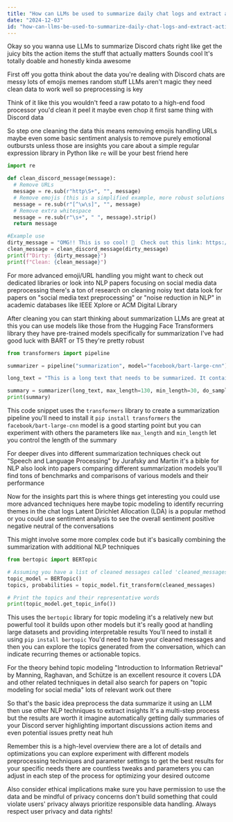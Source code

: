 ```yaml
---
title: "How can LLMs be used to summarize daily chat logs and extract actionable insights from Discord channels?"
date: "2024-12-03"
id: "how-can-llms-be-used-to-summarize-daily-chat-logs-and-extract-actionable-insights-from-discord-channels"
---
```


Okay so you wanna use LLMs to summarize Discord chats right  like get the juicy bits the action items the stuff that actually matters  Sounds cool  It's totally doable and honestly kinda awesome

First off  you gotta think about the data you're dealing with Discord chats are messy  lots of emojis memes random stuff  LLMs aren't magic they need clean data to work well  so preprocessing is key

Think of it like this  you wouldn't feed a raw potato to a high-end food processor  you'd clean it peel it maybe even chop it first  same thing with Discord data

So step one  cleaning the data  this means removing emojis  handling URLs  maybe even some basic sentiment analysis to remove purely emotional outbursts unless those are insights you care about  a simple regular expression library in Python  like `re` will be your best friend here

```python
import re

def clean_discord_message(message):
  # Remove URLs
  message = re.sub(r"http\S+", "", message)
  # Remove emojis (this is a simplified example, more robust solutions exist)
  message = re.sub(r"[^\w\s]", "", message)
  # Remove extra whitespace
  message = re.sub(r"\s+", " ", message).strip()
  return message

#Example use
dirty_message = "OMG!! This is so cool! 🤩  Check out this link: https://example.com  lol 😂"
clean_message = clean_discord_message(dirty_message)
print(f"Dirty: {dirty_message}")
print(f"Clean: {clean_message}")

```


For more advanced emoji/URL handling you might want to check out dedicated libraries or look into NLP papers focusing on social media data preprocessing  there's a ton of research on cleaning noisy text data  look for papers on "social media text preprocessing" or "noise reduction in NLP" in academic databases like IEEE Xplore or ACM Digital Library

After cleaning  you can start thinking about summarization  LLMs are great at this  you can use models like those from the Hugging Face Transformers library  they have pre-trained models specifically for summarization  I've had good luck with BART or T5  they're pretty robust

```python
from transformers import pipeline

summarizer = pipeline("summarization", model="facebook/bart-large-cnn")

long_text = "This is a long text that needs to be summarized. It contains many sentences and paragraphs.  The goal is to reduce its length while retaining the most important information.  This is a really long and rambling paragraph meant to test the summarization capabilities of the model.  Hopefully, it works well."

summary = summarizer(long_text, max_length=130, min_length=30, do_sample=False)[0]["summary_text"]
print(summary)

```

This code snippet uses the `transformers` library to create a summarization pipeline  you'll need to install it `pip install transformers`  the `facebook/bart-large-cnn` model is a good starting point  but you can experiment with others  the parameters like `max_length` and `min_length` let you control the length of the summary

For deeper dives into different summarization techniques  check out "Speech and Language Processing" by Jurafsky and Martin  it's a bible for NLP  also  look into papers comparing different summarization models  you'll find tons of benchmarks and comparisons of various models and their performance

Now for the insights part  this is where things get interesting  you could use more advanced techniques here  maybe topic modeling  to identify recurring themes in the chat logs  Latent Dirichlet Allocation (LDA) is a popular method  or you could use sentiment analysis  to see the overall sentiment  positive negative neutral  of the conversations

This might involve some more complex code  but it's basically combining the summarization with additional NLP techniques


```python
from bertopic import BERTopic

# Assuming you have a list of cleaned messages called 'cleaned_messages'
topic_model = BERTopic()
topics, probabilities = topic_model.fit_transform(cleaned_messages)

# Print the topics and their representative words
print(topic_model.get_topic_info())

```


This uses the `bertopic` library for topic modeling  it's a relatively new but powerful tool  it builds upon other models  but it's really good at handling large datasets and providing interpretable results You'll need to install it using `pip install bertopic`  You'd need to have your cleaned messages  and then you can explore the topics generated from the conversation, which can indicate recurring themes or actionable topics.

For the theory behind topic modeling  "Introduction to Information Retrieval" by Manning, Raghavan, and Schütze is an excellent resource  it covers LDA and other related techniques in detail  also  search for papers on "topic modeling for social media"  lots of relevant work out there

So that's the basic idea  preprocess the data  summarize it using an LLM  then use other NLP techniques to extract insights  It's a multi-step process  but the results are worth it  imagine automatically getting daily summaries of your Discord server  highlighting important discussions  action items  and even potential issues  pretty neat huh

Remember  this is a high-level overview  there are a lot of details and optimizations you can explore  experiment with different models  preprocessing techniques  and parameter settings to get the best results for your specific needs  there are countless tweaks and parameters you can adjust in each step of the process for optimizing your desired outcome


Also  consider ethical implications  make sure you have permission to use the data  and be mindful of privacy concerns  don't build something that could violate users' privacy  always prioritize responsible data handling.  Always respect user privacy and data rights!
